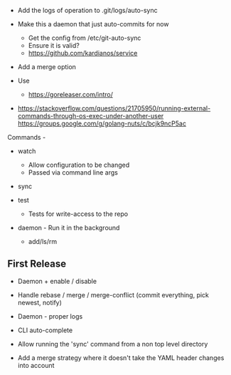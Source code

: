 - Add the logs of operation to .git/logs/auto-sync

- Make this a daemon that just auto-commits for now
  - Get the config from /etc/git-auto-sync
  - Ensure it is valid?
  - https://github.com/kardianos/service

- Add a merge option

- Use
  - https://goreleaser.com/intro/

- https://stackoverflow.com/questions/21705950/running-external-commands-through-os-exec-under-another-user
  https://groups.google.com/g/golang-nuts/c/bcjk9ncP5ac

Commands -
* watch <repo>
  - Allow configuration to be changed
  - Passed via command line args
* sync
* test <repo>
  - Tests for write-access to the repo

* daemon - Run it in the background
  - add/ls/rm

## First Release

* Daemon + enable / disable
* Handle rebase / merge / merge-conflict (commit everything, pick newest, notify)
* Daemon - proper logs

* CLI auto-complete
* Allow running the 'sync' command from a non top level directory


* Add a merge strategy where it doesn't take the YAML header changes into account
